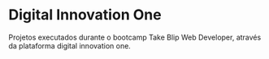 # Digital Innovation One
Projetos executados durante o bootcamp Take Blip Web Developer, através da plataforma digital innovation one.
